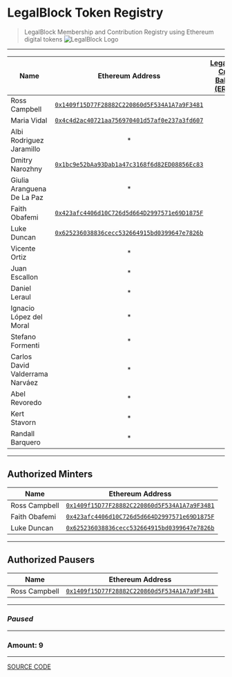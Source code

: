 # LegalBlock Token Registry
> LegalBlock Membership and Contribution Registry using Ethereum digital tokens
![LegalBlock Logo](https://cdn-images-1.medium.com/max/917/1*UacxhHfMtz5qfhuQl7eFUg@2x.png)
-----------------
| Name  | Ethereum Address | [LegalBlock Credit Balance (ERC20)](https://etherscan.io/token/0xc03707b4d8dc96e75691513a43232ee989ff9e30) |
|----------|:-------------:|:-------------:|
| Ross Campbell | [`0x1409f15D77F28882C220860d5F534A1A7a9F3481`](https://etherscan.io/address/0x1409f15D77F28882C220860d5F534A1A7a9F3481) | 2 |
| Maria Vidal | [`0x4c4d2ac40721aa756970401d57af0e237a3fd607`](https://etherscan.io/address/0x4c4d2ac40721aa756970401d57af0e237a3fd607) | 2 |
| Albi Rodriguez Jaramillo | * | 2 |
| Dmitry Narozhny | [`0x1bc9e52bAa93Dab1a47c3168f6d82ED08856Ec83`](https://etherscan.io/address/0x1bc9e52bAa93Dab1a47c3168f6d82ED08856Ec83) | 2 |
| Giulia Aranguena De La Paz | * | 2 |
| Faith Obafemi | [`0x423afc4406d10C726d5d664D2997571e69D1875F`](https://etherscan.io/address/0x423afc4406d10C726d5d664D2997571e69D1875F) | 2 |
| Luke Duncan | [`0x625236038836cecc532664915bd0399647e7826b`](https://etherscan.io/address/0x625236038836cecc532664915bd0399647e7826b) | 1 |
| Vicente Ortiz | * | 1 |
| Juan Escallon | * | 1 |
| Daniel Leraul | * | 1 |
| Ignacio López del Moral | * | 1 |
| Stefano Formenti | * | 1 |
| Carlos David Valderrama Narváez | * | 1 |
| Abel Revoredo | * | 1 |
| Kert Stavorn | * | 1 |
| Randall Barquero | * | 1 |

-----------------
## Authorized Minters
| Name  | Ethereum Address | 
|----------|:-------------:|
| Ross Campbell | [`0x1409f15D77F28882C220860d5F534A1A7a9F3481`](https://etherscan.io/address/0x1409f15D77F28882C220860d5F534A1A7a9F3481) | 
| Faith Obafemi | [`0x423afc4406d10C726d5d664D2997571e69D1875F`](https://etherscan.io/address/0x423afc4406d10C726d5d664D2997571e69D1875F) | 
| Luke Duncan | [`0x625236038836cecc532664915bd0399647e7826b`](https://etherscan.io/address/0x625236038836cecc532664915bd0399647e7826b) | 
-----------------
## Authorized Pausers
| Name  | Ethereum Address | 
|----------|:-------------:|
| Ross Campbell | [`0x1409f15D77F28882C220860d5F534A1A7a9F3481`](https://etherscan.io/address/0x1409f15D77F28882C220860d5F534A1A7a9F3481) | 
-----------------
### *Paused*
-----------------
### Amount: 9
-----------------
[SOURCE CODE](.github/Sources)

